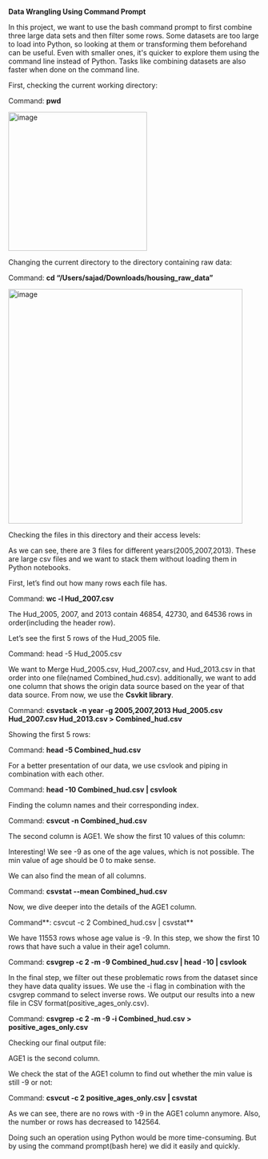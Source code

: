 ﻿**Data Wrangling Using Command Prompt**

In this project, we want to use the bash command prompt to first combine three large data sets and then filter some rows. Some datasets are too large to load into Python, so looking at them or transforming them beforehand can be useful. Even with smaller ones, it's quicker to explore them using the command line instead of Python. Tasks like combining datasets are also faster when done on the command line. 

First, checking the current working directory:

Command: **pwd**

<img width="277" alt="image" src="https://github.com/sajadahmadia/command_prompt_and_git/assets/61582647/c16d0b76-8785-45da-aee0-4304e4f4d1b1">






Changing the current directory to the directory containing raw data:

Command: **cd “/Users/sajad/Downloads/housing\_raw\_data”**


<img width="468" alt="image" src="https://github.com/sajadahmadia/command_prompt_and_git/assets/61582647/f6b3aaf3-e631-4f7d-a791-983b863febf4">


Checking the files in this directory and their access levels:

As we can see, there are 3 files for different years(2005,2007,2013). These are large csv files and we want to stack them without loading them in Python notebooks. 

First, let’s find out how many rows each file has.

Command: **wc -l Hud\_2007.csv**

The Hud\_2005, 2007, and 2013 contain 46854, 42730, and 64536 rows in order(including the header row).

Let’s see the first 5 rows of the Hud\_2005 file. 

Command: head -5 Hud\_2005.csv


We want to Merge Hud\_2005.csv, Hud\_2007.csv, and Hud\_2013.csv in that order into one file(named Combined\_hud.csv). additionally, we want to add one column that shows the origin data source based on the year of that data source. From now, we use the **Csvkit library**. 

Command: **csvstack -n year -g 2005,2007,2013 Hud\_2005.csv Hud\_2007.csv Hud\_2013.csv > Combined\_hud.csv**


Showing the first 5 rows:

Command: **head -5 Combined\_hud.csv**


For a better presentation of our data, we use csvlook and piping in combination with each other. 

Command: **head -10 Combined\_hud.csv | csvlook**


Finding the column names and their corresponding index.

Command: **csvcut -n Combined\_hud.csv**

The second column is AGE1. We show the first 10 values of this column:

Interesting! We see -9 as one of the age values, which is not possible. The min value of age should be 0 to make sense. 

We can also find the mean of all columns.

Command: **csvstat --mean Combined\_hud.csv**

Now, we dive deeper into the details of the AGE1 column.

Command**: csvcut -c 2 Combined\_hud.csv | csvstat**

We have 11553 rows whose age value is -9. In this step, we show the first 10 rows that have such a value in their age1 column.

Command: **csvgrep -c 2 -m -9 Combined\_hud.csv | head -10 | csvlook**


In the final step, we filter out these problematic rows from the dataset since they have data quality issues.  We use the -i flag in combination with the csvgrep command to select inverse rows. We output our results into a new file in CSV format(positive\_ages\_only.csv). 

Command: **csvgrep -c 2 -m -9 -i Combined\_hud.csv > positive\_ages\_only.csv**


Checking our final output file:

AGE1 is the second column.

We check the stat of the AGE1 column to find out whether the min value is still -9 or not:

Command: **csvcut -c 2 positive\_ages\_only.csv | csvstat**


As we can see, there are no rows with -9 in the AGE1 column anymore. Also, the number or rows has decreased to 142564. 

Doing such an operation using Python would be more time-consuming. But by using the command prompt(bash here) we did it easily and quickly. 


